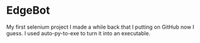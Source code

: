 # EdgeBot
My first selenium project I made a while back that I putting on GitHub now I guess.
I used auto-py-to-exe to turn it into an executable.
